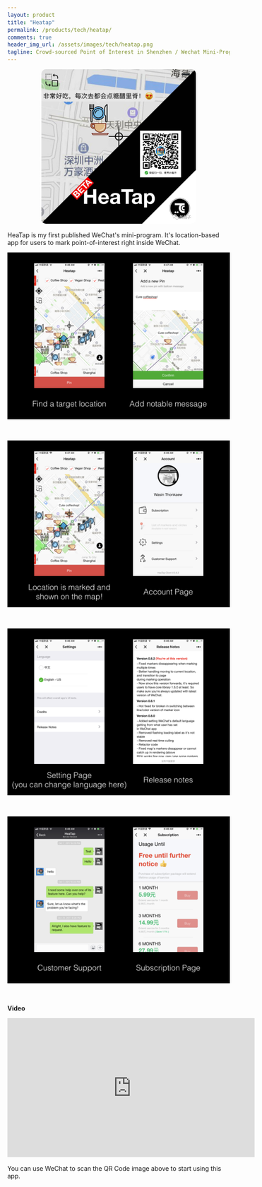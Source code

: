```yaml
---
layout: product
title: "Heatap"
permalink: /products/tech/heatap/
comments: true
header_img_url: /assets/images/tech/heatap.png
tagline: Crowd-sourced Point of Interest in Shenzhen / Wechat Mini-Program
---
```


<center><img src="/assets/images/tech/heatap.png" alt="heatap" style="max-width: 350px; border-radius: 10px; "/></center>

HeaTap is my first published WeChat's mini-program. It's location-based app for users to mark point-of-interest right inside WeChat.

![fkit](/assets/images/tech/heatap-001.png)

<br/>

![fkit](/assets/images/tech/heatap-002.png)

<br />

![fkit](/assets/images/tech/heatap-003.png)

<br />

![fkit](/assets/images/tech/heatap-004.png)

<br />

**Video**

<center><iframe width="560" height="315" src="https://www.youtube.com/embed/GoiwePbvqp8" frameborder="0" gesture="media" allow="encrypted-media" allowfullscreen></iframe></center>

You can use WeChat to scan the QR Code image above to start using this app.
